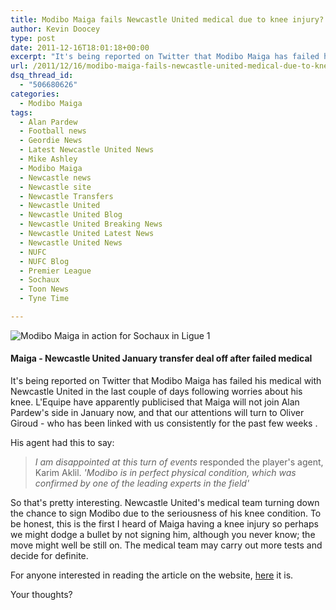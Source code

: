 ```yaml
---
title: Modibo Maiga fails Newcastle United medical due to knee injury?
author: Kevin Doocey
type: post
date: 2011-12-16T18:01:18+00:00
excerpt: "It's being reported on Twitter that Modibo Maiga has failed his medical with Newcastle United in the last couple of days following worries about his knee. L'Equipe..."
url: /2011/12/16/modibo-maiga-fails-newcastle-united-medical-due-to-knee-injury/
dsq_thread_id:
  - "506680626"
categories:
  - Modibo Maiga
tags:
  - Alan Pardew
  - Football news
  - Geordie News
  - Latest Newcastle United News
  - Mike Ashley
  - Modibo Maiga
  - Newcastle news
  - Newcastle site
  - Newcastle Transfers
  - Newcastle United
  - Newcastle United Blog
  - Newcastle United Breaking News
  - Newcastle United Latest News
  - Newcastle United News
  - NUFC
  - NUFC Blog
  - Premier League
  - Sochaux
  - Toon News
  - Tyne Time

---
```

![Modibo Maiga in action for Sochaux in Ligue 1](http://www.tynetime.com/wp-content/uploads/2011/08/Modibo-Maiga-Newcastle.jpg "Modibo-Maiga-Newcastle")

#### Maiga - Newcastle United January transfer deal off after failed medical

It's being reported on Twitter that Modibo Maiga has failed his medical with Newcastle United in the last couple of days following worries about his knee. L'Equipe have apparently publicised that Maiga will not join Alan Pardew's side in January now, and that our attentions will turn to Oliver Giroud - who has been linked with us consistently for the past few weeks .

His agent had this to say:

> _I am disappointed at this turn of events_ responded the player's agent, Karim Aklil.
> _'Modibo is in perfect physical condition, which was confirmed by one of the leading experts in the field'_

So that's pretty interesting. Newcastle United's medical team turning down the chance to sign Modibo due to the seriousness of his knee condition. To be honest, this is the first I heard of Maiga having a knee injury so perhaps we might dodge a bullet by not signing him, although you never know; the move might well be still on. The medical team may carry out more tests and decide for definite.

For anyone interested in reading the article on the website, [here][1] it is.

Your thoughts?

 [1]: http://www.lequipe.fr/Football/Actualites/Maiga-n-ira-pas-a-newcastle/250268 "here"
